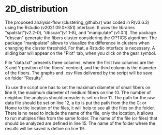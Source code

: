 # 2D_distribution

The proposed analysis-flow (clustering_github.r) was coded in R(v3.6.3) using the Rstudio (v2021.09.0+351) interface. It uses  the libraries “spatstat”(v2.2-0), “dbscan”(v1.1-8), and “manipulate” (v1.0.1). The package "dbscan" generate the fibers cluster considering the OPTICS algorithm. The package "manipulate" allows to visualize the difference in clusters when changing the cluster threshold. For that, a Rstudio interface is necessary. A sliding bar will appear on the "Plot" tab, when you click on the gear symbol.


File "data.txt" presents three columns, where the first two columns are the X and Y position of the fibers' centroid, and the third column is the diameter of the fibers. The graphs and .csv files delivered by the script will be save on folder "Results". 

To use the script one has to set the maximum diameter of small fibers on line 9, the maximum diameter of medium fibers on line 10. The number of neighbor the analysis should consider is set on line 11.  The path for the raw data file should be set on line 12, a tip is put the path from the the C: or Home to the location of the files, it will help to see all the files on the folder. There is no need to include the name of the file, only the location, it allows to run multiples files from the same folder. The name of the file (or files) that should be analyzed are defined in line 15. The name of the folder where the results will be saved is define on line 19. 
